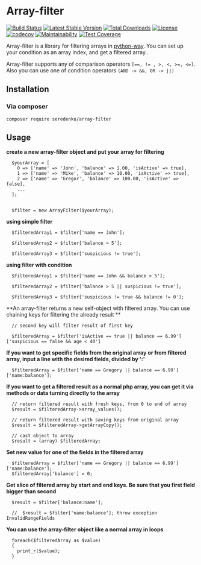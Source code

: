 # Array-filter

<p align="center">

[![Build Status](https://travis-ci.org/seredenko/array-filter.svg?branch=master)](https://travis-ci.org/seredenko/array-filter)
[![Latest Stable Version](https://poser.pugx.org/seredenko/array-filter/v/stable)](https://packagist.org/packages/seredenko/array-filter)
[![Total Downloads](https://poser.pugx.org/seredenko/array-filter/downloads)](https://packagist.org/packages/seredenko/array-filter)
[![License](https://poser.pugx.org/seredenko/array-filter/license)](https://packagist.org/packages/seredenko/array-filter)
[![codecov](https://codecov.io/gh/seredenko/array-filter/branch/master/graph/badge.svg)](https://codecov.io/gh/seredenko/array-filter)
[![Maintainability](https://api.codeclimate.com/v1/badges/f4c3898b08d2e5437054/maintainability)](https://codeclimate.com/github/seredenko/array-filter/maintainability)
[![Test Coverage](https://api.codeclimate.com/v1/badges/f4c3898b08d2e5437054/test_coverage)](https://codeclimate.com/github/seredenko/array-filter/test_coverage)
</p>

Array-filter is a library for filtering arrays in [python-way](https://www.python.org/dev/peps/pep-0020/). You can set up your condition as an array index, and get a filtered array..


Array-filter supports any of comparison operators `[==, != , >, <, >=, <=]`.
Also you can use one of condition operators `(AND -> &&, OR -> ||)`

## Installation

### Via composer
`composer require seredenko/array-filter`

## Usage

**create a new array-filter object and put your array for filtering**
```
  $yourArray = [
    0 => ['name' => 'John', 'balance' => 1.00, 'isActive' => true],
    1 => ['name' => 'Mike', 'balance' => 10.00, 'isActive' => true],
    2 => ['name' => 'Gregor', 'balance' => 100.00, 'isActive' => false],
    ...
  ];


  $filter = new ArrayFilter($yourArray);
```

**using simple filter**
```
  $filteredArray1 = $filter['name == John'];

  $filteredArray2 = $filter['balance > 5'];

  $filteredArray3 = $filter['suspicious != true'];
```

**using filter with condition**
```
  $filteredArray1 = $filter['name == John && balance > 5'];

  $filteredArray2 = $filter['balance > 5 || suspicious != true'];

  $filteredArray3 = $filter['suspicious != true && balance != 0'];
```

**An array-filter returns a new self-object with filtered array. You can use chaining keys for filtering the already result **

```
  // second key will filter result of first key

  $filteredArray = $filter['isActive == true || balance == 6.99']['suspicious == false && age < 40']
```

**If you want to get specific fields from the original array or from filtered array, input a line with the desired fields, divided by ':'**

```
  $filteredArray = $filter['name == Gregory || balance == 6.99']['name:balance'];
```

**If you want to get a filtered result as a normal php array, you can get it via methods or data turning directly to the array**

```
  // return filtered result with fresh keys, from 0 to end of array
  $result = $filteredArray->array_values();
  
  // return filtered result with saving keys from original array
  $result = $filteredArray->getArrayCopy();
  
  // cast object to array
  $result = (array) $filteredArray;
```

**Set new value for one of the fields in the filtered array**
```
  $filteredArray = $filter['name == Gregory || balance == 6.99']['name:balance'];
  $filteredArray['balance'] = 0;
```

**Get slice of filtered array by start and end keys. Be sure that you first field bigger than second**
```
  $result = $filter['balance:name'];
  
  //  $result = $filter['name:balance']; throw exception InvalidRangeFields
```


**You can use the array-filter object like a normal array in loops**

```
  foreach($filteredArray as $value)
  {
    print_r($value);
  }
``` 